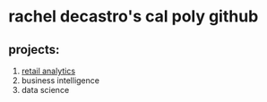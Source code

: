 # rachel decastro's cal poly github
## projects:

  1. [retail analytics](https://linkmehere.com)
  2. business intelligence
  3. data science
